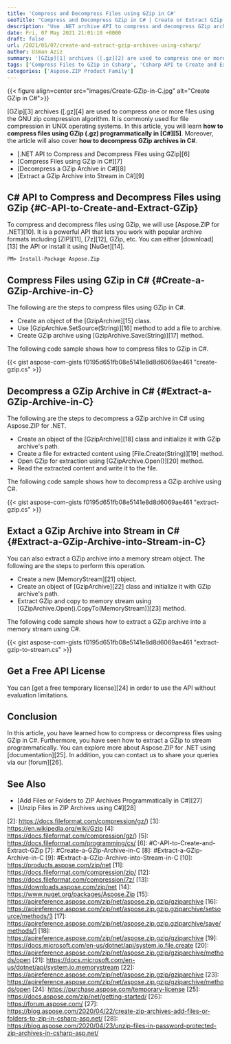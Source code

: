 ```yaml
---
title: 'Compress and Decompress Files using GZip in C#'
seoTitle: "Compress and Decompress GZip in C# | Create or Extract GZip in C# .NET"
description: "Use .NET archive API to compress and decompress GZip archives using C#. Compress files using GNU compression and extract GZip into memory stream."
date: Fri, 07 May 2021 21:01:10 +0000
draft: false
url: /2021/05/07/create-and-extract-gzip-archives-using-csharp/
author: Usman Aziz
summary: '[GZip][1] archives ([.gz][2] are used to compress one or more files using the GNU zip compression algorithm. It is commonly used for file compression in UNIX operating systems. In this article, you will learn how to compress files and **create GZip (.gz) archives programmatically using C#**. Moreover, the article will also cover **how to extract GZip archives using C#**.'
tags: ['Compress Files to GZip in Csharp', 'Csharp API to Create and Extract GZip', 'Decompress Files to GZip in Csharp', 'Extract a GZip Archive in Csharp']
categories: ['Aspose.ZIP Product Family']
---
```




{{< figure align=center src="images/Create-GZip-in-C.jpg" alt="Create GZip in C#">}}


[GZip][3] archives ([.gz][4] are used to compress one or more files using the GNU zip compression algorithm. It is commonly used for file compression in UNIX operating systems. In this article, you will learn **how to compress files using GZip (.gz) programmatically in [C#][5]**. Moreover, the article will also cover **how to decompress GZip archives in C#**.

*   [.NET API to Compress and Decompress Files using GZip][6]
*   [Compress Files using GZip in C#][7]
*   [Decompress a GZip Archive in C#][8]
*   [Extract a GZip Archive into Stream in C#][9]

## C# API to Compress and Decompress Files using GZip {#C-API-to-Create-and-Extract-GZip}

To compress and decompress files using GZip, we will use [Aspose.ZIP for .NET][10]. It is a powerful API that lets you work with popular archive formats including [ZIP][11], [7z][12], GZip, etc. You can either [download][13] the API or install it using [NuGet][14].

```
PM> Install-Package Aspose.Zip
```

## Compress Files using GZip in C# {#Create-a-GZip-Archive-in-C}

The following are the steps to compress files using GZip in C#.

*   Create an object of the [GzipArchive][15] class.
*   Use [GzipArchive.SetSource(String)][16] method to add a file to archive.
*   Create GZip archive using [GzipArchive.Save(String)][17] method.

The following code sample shows how to compress files to GZip in C#.

{{< gist aspose-com-gists f0195d651fb08e5141e8d8d6069ae461 "create-gzip.cs" >}}

## Decompress a GZip Archive in C# {#Extract-a-GZip-Archive-in-C}

The following are the steps to decompress a GZip archive in C# using Aspose.ZIP for .NET.

*   Create an object of the [GzipArchive][18] class and initialize it with GZip archive's path.
*   Create a file for extracted content using [File.Create(String)][19] method.
*   Open GZip for extraction using [GZipArchive.Open()][20] method.
*   Read the extracted content and write it to the file.

The following code sample shows how to decompress a GZip archive using C#.

{{< gist aspose-com-gists f0195d651fb08e5141e8d8d6069ae461 "extract-gzip.cs" >}}

## Extact a GZip Archive into Stream in C# {#Extract-a-GZip-Archive-into-Stream-in-C}

You can also extract a GZip archive into a memory stream object. The following are the steps to perform this operation.

*   Create a new [MemoryStream][21] object.
*   Create an object of [GzipArchive][22] class and initialize it with GZip archive's path.
*   Extract GZip and copy to memory stream using [GZipArchive.Open().CopyTo(MemoryStream)][23] method.

The following code sample shows how to extract a GZip archive into a memory stream using C#.

{{< gist aspose-com-gists f0195d651fb08e5141e8d8d6069ae461 "extract-gzip-to-stream.cs" >}}

## Get a Free API License

You can [get a free temporary license][24] in order to use the API without evaluation limitations.

## Conclusion

In this article, you have learned how to compress or decompress files using GZip in C#. Furthermore, you have seen how to extract a GZip to stream programmatically. You can explore more about Aspose.ZIP for .NET using [documentation][25]. In addition, you can contact us to share your queries via our [forum][26].

## See Also

*   [Add Files or Folders to ZIP Archives Programmatically in C#][27]
*   [Unzip Files in ZIP Archives using C#][28]




[1]: https://en.wikipedia.org/wiki/Gzip
[2]: https://docs.fileformat.com/compression/gz/)
[3]: https://en.wikipedia.org/wiki/Gzip
[4]: https://docs.fileformat.com/compression/gz/)
[5]: https://docs.fileformat.com/programming/cs/
[6]: #C-API-to-Create-and-Extract-GZip
[7]: #Create-a-GZip-Archive-in-C
[8]: #Extract-a-GZip-Archive-in-C
[9]: #Extract-a-GZip-Archive-into-Stream-in-C
[10]: https://products.aspose.com/zip/net
[11]: https://docs.fileformat.com/compression/zip/
[12]: https://docs.fileformat.com/compression/7z/
[13]: https://downloads.aspose.com/zip/net
[14]: https://www.nuget.org/packages/Aspose.Zip
[15]: https://apireference.aspose.com/zip/net/aspose.zip.gzip/gziparchive
[16]: https://apireference.aspose.com/zip/net/aspose.zip.gzip.gziparchive/setsource/methods/3
[17]: https://apireference.aspose.com/zip/net/aspose.zip.gzip.gziparchive/save/methods/1
[18]: https://apireference.aspose.com/zip/net/aspose.zip.gzip/gziparchive
[19]: https://docs.microsoft.com/en-us/dotnet/api/system.io.file.create
[20]: https://apireference.aspose.com/zip/net/aspose.zip.gzip/gziparchive/methods/open
[21]: https://docs.microsoft.com/en-us/dotnet/api/system.io.memorystream
[22]: https://apireference.aspose.com/zip/net/aspose.zip.gzip/gziparchive
[23]: https://apireference.aspose.com/zip/net/aspose.zip.gzip/gziparchive/methods/open
[24]: https://purchase.aspose.com/temporary-license
[25]: https://docs.aspose.com/zip/net/getting-started/
[26]: https://forum.aspose.com/
[27]: https://blog.aspose.com/2020/04/22/create-zip-archives-add-files-or-folders-to-zip-in-csharp-asp.net/
[28]: https://blog.aspose.com/2020/04/23/unzip-files-in-password-protected-zip-archives-in-csharp-asp.net/





